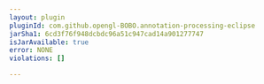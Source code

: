 ```yaml
---
layout: plugin
pluginId: com.github.opengl-BOBO.annotation-processing-eclipse
jarSha1: 6cd3f76f948dcbdc96a51c947cad14a901277747
isJarAvailable: true
error: NONE
violations: []

---
```

